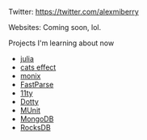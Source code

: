 Twitter: https://twitter.com/alexmiberry

Websites: Coming soon, lol.

Projects I'm learning about now
 * [julia](https://julialang.org)
 * [cats effect](https://typelevel.org/cats-effect/)
 * [monix](https://monix.io)
 * [FastParse](https://github.com/lihaoyi/fastparse)
 * [11ty](https://www.11ty.dev/)
 * [Dotty](https://dotty.epfl.ch/)
 * [MUnit](https://scalameta.org/munit/)
 * [MongoDB](https://www.mongodb.com/)
 * [RocksDB](https://rocksdb.org/)
